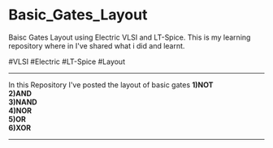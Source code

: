 # Basic_Gates_Layout
Baisc Gates Layout using Electric VLSI and LT-Spice. This is my learning repository where in I've shared what i did and learnt. <br >

#VLSI #Electric #LT-Spice #Layout 
***
In this Repository I've posted the layout of basic gates
**1)NOT<br>
2)AND<br>
3)NAND<br>
4)NOR<br>
5)OR<br>
6)XOR<br>**
***
